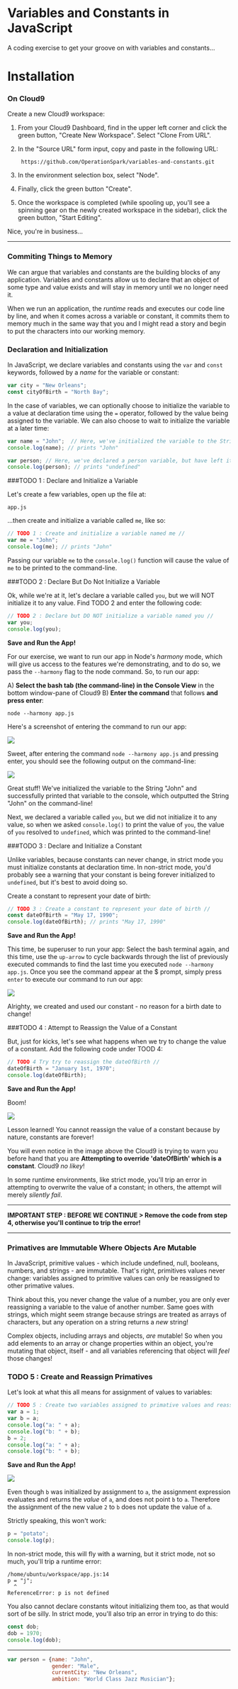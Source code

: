 Variables and Constants in JavaScript
=======================

A coding exercise to get your groove on with variables and constants...

# Installation

### On Cloud9

Create a new Cloud9 workspace:

1. From your Cloud9 Dashboard, find in the upper left corner and click the green button, "Create New Workspace".
Select "Clone From URL".
2. In the "Source URL" form input, copy and paste in the following URL:

        https://github.com/OperationSpark/variables-and-constants.git

3. In the environment selection box, select "Node".
4. Finally, click the green button "Create".
5. Once the workspace is completed (while spooling up, you'll see a spinning gear on the newly created workspace in the sidebar), click the green button, "Start Editing".

Nice, you're in business...

---

### Commiting Things to Memory

We can argue that variables and constants are the building blocks of any application.  Variables and constants allow us to declare that an object of some type and value exists and will stay in memory until we no longer need it.

When we run an application, the _runtime_ reads and executes our code line by line, and when it comes across a variable or constant, it commits them to memory much in the same way that you and I might read a story and begin to put the characters into our working memory.

### Declaration and Initialization

In JavaScript, we declare variables and constants using the `var` and `const` keywords, followed by a _name_ for the variable or constant:

````javascript
var city = "New Orleans";
const cityOfBirth = "North Bay";
````

In the case of variables, we can optionally choose to initialize the variable to a value at declaration time using the `=` operator, followed by the value being assigned to the variable.  We can also choose to wait to initialize the variable at a later time:

````javascript
var name = "John";  // Here, we've initialized the variable to the String "John" //
console.log(name); // prints "John"

var person; // Here, we've declared a person variable, but have left it undefined
console.log(person); // prints "undefined"
````

###TODO 1 : Declare and Initialize a Variable

Let's create a few variables, open up the file at:

    app.js

...then create and initialize a variable called `me`, like so:

````javascript
// TODO 1 : Create and initialize a variable named me //
var me = "John";
console.log(me); // prints "John"
````

Passing our variable `me` to the `console.log()` function will cause the value of `me` to be printed to the command-line.

###TODO 2 : Declare But Do Not Initialize a Variable

Ok, while we're at it, let's declare a variable called `you`, but we will NOT initialize it to any value.  Find TODO 2 and enter the following code:

````javascript
// TODO 2 : Declare but DO NOT initialize a variable named you //
var you; 
console.log(you);
````

**Save and Run the App!**

For our exercise, we want to run our app in Node's _harmony_ mode, which will give us access to the features we're demonstrating, and to do so, we pass the `--harmony` flag to the node command.  So, to run our app:

A) **Select the bash tab (the command-line) in the Console View** in the bottom window-pane of Cloud9
B) **Enter the command** that follows **and press enter**:

    node --harmony app.js

Here's a screenshot of entering the command to run our app:

<img src="https://raw.githubusercontent.com/OperationSpark/variables-and-constants/master/img/run-the-app.png">

Sweet, after entering the command `node --harmony app.js` and pressing enter, you should see the following output on the command-line:

<img src="https://raw.githubusercontent.com/OperationSpark/variables-and-constants/master/img/first-run.png">

Great stuff!  We've initialized the variable to the String "John" and successfully printed that variable to the console, which outputted the String "John" on the command-line!

Next, we declared a variable called `you`, but we did not initialize it to any value, so when we asked `console.log()` to print the value of `you`, the value of `you` resolved to `undefined`, which was printed to the command-line!


###TODO 3 : Declare and Initialize a Constant

Unlike variables, because constants can never change, in strict mode you must initialize constants at declaration time.  In non-strict mode, you'd probably see a warning that your constant is being forever initialized to `undefined`, but it's best to avoid doing so.

Create a constant to represent your date of birth:

````javascript
// TODO 3 : Create a constant to represent your date of birth //
const dateOfBirth = "May 17, 1990";
console.log(dateOfBirth); // prints "May 17, 1990"
````

**Save and Run the App!**

This time, be superuser to run your app: Select the bash terminal again, and this time, use the `up-arrow` to cycle backwards through the list of previously executed commands to find the last time you executed `node --harmony app.js`.  Once you see the command appear at the $ prompt, simply press `enter` to execute our command to run our app:

<img src="https://raw.githubusercontent.com/OperationSpark/variables-and-constants/master/img/print-const.png">

Alrighty, we created and used our constant - no reason for a birth date to change!

###TODO 4 : Attempt to Reassign the Value of a Constant

But, just for kicks, let's see what happens when we try to change the value of a constant.  Add the following code under TOOD 4:


````javascript
// TODO 4 Try try to reassign the dateOfBirth //
dateOfBirth = "January 1st, 1970";
console.log(dateOfBirth);
````

**Save and Run the App!**

Boom!

<img src="https://raw.githubusercontent.com/OperationSpark/variables-and-constants/master/img/reassign-const-error.png">

Lesson learned!  You cannot reassign the value of a constant because by nature, constants are forever!

You will even notice in the image above the Cloud9 is trying to warn you before hand that you are **Attempting to override 'dateOfBirth' which is a constant**.  Cloud9 _no likey_!

In some runtime environments, like strict mode, you'll trip an error in attempting to overwrite the value of a constant; in others, the attempt will merely _silently fail_.

***
**IMPORTANT STEP : BEFORE WE CONTINUE > Remove the code from step 4, otherwise you'll continue to trip the error!**
***

### Primatives are Immutable Where Objects Are Mutable

In JavaScript, primitive values - which include undefined, null, booleans, numbers, and strings - are immutable.  That's right, primitives values never change: variables assigned to primitive values can only be reassigned to other primative values.

Think about this, you never change the value of a number, you are only ever reassigning a variable to the value of another number.  Same goes with strings, which might seem strange because strings are treated as arrays of characters, but any operation on a string returns a _new_ string!

Complex objects, including arrays and objects, _are_ mutable!  So when you add elements to an array or change properties within an object, you're mutating that object, itself - and all variables referencing that object will _feel_ those changes!

### TODO 5 : Create and Reassign Primatives

Let's look at what this all means for assignment of values to variables:

````javascript
// TODO 5 : Create two variables assigned to primative values and reassign the second variable to a new value //
var a = 1;
var b = a;
console.log("a: " + a);
console.log("b: " + b);
b = 2;
console.log("a: " + a);
console.log("b: " + b);
````

**Save and Run the App!**

<img src="https://raw.githubusercontent.com/OperationSpark/variables-and-constants/master/img/reassign-primatives.png">

Even though `b` was initialized by assignment to `a`, the assignment expression evaluates and returns the _value_ of `a`, and does not point `b` to `a`.  Therefore the assignment of the new value `2` to `b` does not update the value of `a`.














Strictly speaking, this won't work:

````javascript
p = "potato";
console.log(p);
````

In non-strict mode, this will fly with a warning, but it strict mode, not so much, you'll trip a runtime error:

````
/home/ubuntu/workspace/app.js:14
p = "j";
  ^
ReferenceError: p is not defined
````

You also cannot declare constants witout initializing them too, as that would sort of be silly.  In strict mode, you'll also trip an error in trying to do this:

````javascript
const dob;
dob = 1970;
console.log(dob);
````




****



````javascript
var person = {name: "John",
              gender: "Male",
              currentCity: "New Orleans",
              ambition: "World Class Jazz Musician"};
````